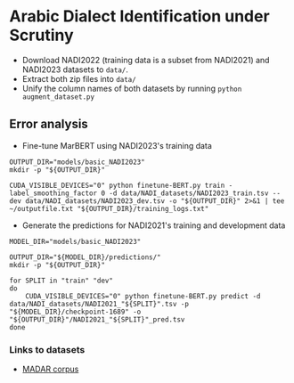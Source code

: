 # Arabic Dialect Identification under Scrutiny

* Download NADI2022 (training data is a subset from NADI2021) and NADI2023 datasets to `data/`.
* Extract both zip files into `data/`
* Unify the column names of both datasets by running `python augment_dataset.py`

## Error analysis

* Fine-tune MarBERT using NADI2023's training data
```
OUTPUT_DIR="models/basic_NADI2023"
mkdir -p "${OUTPUT_DIR}"

CUDA_VISIBLE_DEVICES="0" python finetune-BERT.py train -label_smoothing_factor 0 -d data/NADI_datasets/NADI2023_train.tsv --dev data/NADI_datasets/NADI2023_dev.tsv -o "${OUTPUT_DIR}" 2>&1 | tee ~/outputfile.txt "${OUTPUT_DIR}/training_logs.txt"
```

* Generate the predictions for NADI2021's training and development data
```
MODEL_DIR="models/basic_NADI2023"

OUTPUT_DIR="${MODEL_DIR}/predictions/"
mkdir -p "${OUTPUT_DIR}"

for SPLIT in "train" "dev"
do
    CUDA_VISIBLE_DEVICES="0" python finetune-BERT.py predict -d data/NADI_datasets/NADI2021_"${SPLIT}".tsv -p "${MODEL_DIR}/checkpoint-1689" -o "${OUTPUT_DIR}"/NADI2021_"${SPLIT}"_pred.tsv 
done
```

### Links to datasets
- [MADAR corpus](https://camel.abudhabi.nyu.edu/madar-shared-task-2019/)